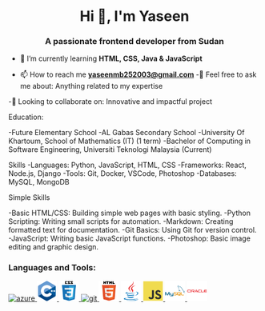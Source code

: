 <h1 align="center">Hi 👋, I'm Yaseen</h1>
<h3 align="center">A passionate frontend developer from Sudan</h3>

- 🌱 I’m currently learning **HTML, CSS, Java & JavaScript**

- 📫 How to reach me **yaseenmb252003@gmail.com**
-💬 Feel free to ask me about: Anything related to my expertise

-👯 Looking to collaborate on: Innovative and impactful project



Education:

-Future Elementary School
-AL Gabas Secondary School
-University Of Khartoum, School of Mathematics (IT) (1 term)
-Bachelor of Computing in Software Engineering, Universiti Teknologi Malaysia (Current)



Skills
-Languages: Python, JavaScript, HTML, CSS
-Frameworks: React, Node.js, Django
-Tools: Git, Docker, VSCode, Photoshop
-Databases: MySQL, MongoDB



Simple Skills

-Basic HTML/CSS: Building simple web pages with basic styling.
-Python Scripting: Writing small scripts for automation.
-Markdown: Creating formatted text for documentation.
-Git Basics: Using Git for version control.
-JavaScript: Writing basic JavaScript functions.
-Photoshop: Basic image editing and graphic design.


<p align="left">
</p>

<h3 align="left">Languages and Tools:</h3>
<p align="left"> <a href="https://azure.microsoft.com/en-in/" target="_blank" rel="noreferrer"> <img src="https://www.vectorlogo.zone/logos/microsoft_azure/microsoft_azure-icon.svg" alt="azure" width="40" height="40"/> </a> <a href="https://www.w3schools.com/cpp/" target="_blank" rel="noreferrer"> <img src="https://raw.githubusercontent.com/devicons/devicon/master/icons/cplusplus/cplusplus-original.svg" alt="cplusplus" width="40" height="40"/> </a> <a href="https://www.w3schools.com/css/" target="_blank" rel="noreferrer"> <img src="https://raw.githubusercontent.com/devicons/devicon/master/icons/css3/css3-original-wordmark.svg" alt="css3" width="40" height="40"/> </a> <a href="https://git-scm.com/" target="_blank" rel="noreferrer"> <img src="https://www.vectorlogo.zone/logos/git-scm/git-scm-icon.svg" alt="git" width="40" height="40"/> </a> <a href="https://www.w3.org/html/" target="_blank" rel="noreferrer"> <img src="https://raw.githubusercontent.com/devicons/devicon/master/icons/html5/html5-original-wordmark.svg" alt="html5" width="40" height="40"/> </a> <a href="https://www.java.com" target="_blank" rel="noreferrer"> <img src="https://raw.githubusercontent.com/devicons/devicon/master/icons/java/java-original.svg" alt="java" width="40" height="40"/> </a> <a href="https://developer.mozilla.org/en-US/docs/Web/JavaScript" target="_blank" rel="noreferrer"> <img src="https://raw.githubusercontent.com/devicons/devicon/master/icons/javascript/javascript-original.svg" alt="javascript" width="40" height="40"/> </a> <a href="https://www.mysql.com/" target="_blank" rel="noreferrer"> <img src="https://raw.githubusercontent.com/devicons/devicon/master/icons/mysql/mysql-original-wordmark.svg" alt="mysql" width="40" height="40"/> </a> <a href="https://www.oracle.com/" target="_blank" rel="noreferrer"> <img src="https://raw.githubusercontent.com/devicons/devicon/master/icons/oracle/oracle-original.svg" alt="oracle" width="40" height="40"/> </a> </p>
